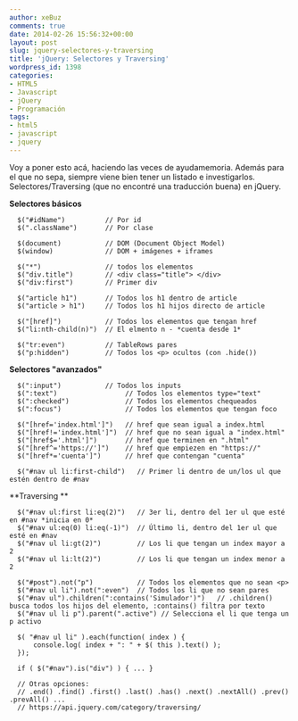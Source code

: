 ```yaml
---
author: xeBuz
comments: true
date: 2014-02-26 15:56:32+00:00
layout: post
slug: jquery-selectores-y-traversing
title: 'jQuery: Selectores y Traversing'
wordpress_id: 1398
categories:
- HTML5
- Javascript
- jQuery
- Programación
tags:
- html5
- javascript
- jquery
---
```


Voy a poner esto acá, haciendo las veces de ayudamemoria. Además para el que no sepa, siempre viene bien tener un listado e investigarlos.
Selectores/Traversing (que no encontré una traducción buena) en jQuery.

**Selectores básicos**

    
    
      $("#idName")          // Por id
      $(".className")       // Por clase
    
      $(document)           // DOM (Document Object Model)
      $(window)             // DOM + imágenes + iframes
    
      $("*")                // todos los elementos
      $("div.title")        // <div class="title"> </div>
      $("div:first")        // Primer div
    
      $("article h1")       // Todos los h1 dentro de article
      $("article > h1")     // Todos los h1 hijos directo de article
    
      $("[href]")           // Todos los elementos que tengan href
      $("li:nth-child(n)")  // El elmento n - *cuenta desde 1*
    
      $("tr:even")          // TableRows pares	
      $("p:hidden")         // Todos los <p> ocultos (con .hide())
    



**Selectores "avanzados"**

    
    
      $(":input")           // Todos los inputs
      $(":text")                 // Todos los elementos type="text"
      $(":checked")              // Todos los elementos chequeados
      $(":focus")                // Todos los elementos que tengan foco
    
      $("[href='index.html']")   // href que sean igual a index.html
      $("[href!='index.html']")  // href que no sean igual a "index.html"
      $("[href$='.html']")       // href que terminen en ".html"
      $("[href^='https://']")    // href que empiezen en "https://"
      $("[href*='cuenta']")      // href que contengan "cuenta"
    
      $("#nav ul li:first-child")   // Primer li dentro de un/los ul que estén dentro de #nav
    



**Traversing **

    
    
      $("#nav ul:first li:eq(2)")   // 3er li, dentro del 1er ul que esté en #nav *inicia en 0*
      $("#nav ul:eq(0) li:eq(-1)")  // Último li, dentro del 1er ul que esté en #nav
      $("#nav ul li:gt(2)")         // Los li que tengan un index mayor a 2
      $("#nav ul li:lt(2)")         // Los li que tengan un index menor a 2
    
      $("#post").not("p")           // Todos los elementos que no sean <p>
      $("#nav ul li").not(":even")  // Todos los li que no sean pares
      $("#nav ul").children(":contains('Simulador')")   // .children() busca todos los hijos del elemento, :contains() filtra por texto
      $("#nav ul li p").parent(".active") // Selecciona el li que tenga un p activo
      
      $( "#nav ul li" ).each(function( index ) { 
          console.log( index + ": " + $( this ).text() );
      });
    
      if ( $("#nav").is("div") ) { ... }    
    
      // Otras opciones:
      // .end() .find() .first() .last() .has() .next() .nextAll() .prev() .prevAll() ...
      // https://api.jquery.com/category/traversing/
    
